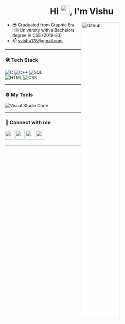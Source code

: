 <h1 align="center">Hi <img src="https://raw.githubusercontent.com/MartinHeinz/MartinHeinz/master/wave.gif" width="30px">, I'm Vishu</h1>


<img width="50%" align="right" alt="Github" src="https://avatars1.githubusercontent.com/u/6430350?s=400&v=4" />


- 😎 Graduated from Graphic Era Hill University with a Bachelors degree in CSE (2019-23)
- 📫 svishu178@gmail.com



---

<!-- TECH STACK -->

### 🛠 Tech Stack 

<p>
  <img alt="C" src="https://img.shields.io/badge/-C-05122A?style=flat&amp;logo=C&amp;logoColor=A8B9CC" style="max-width:100%;">
  <img alt="C++" src="https://img.shields.io/badge/-C++-05122A?style=flat&amp;logo=C%2B%2B&amp;logoColor=00599C" style="max-width:100%;">
  <img alt="SQL" src="https://img.shields.io/badge/-Sql-05122A?style=flat&amp;logo=Oracle" style="max-width:100%;">
</br>
   <img alt="HTML" src="https://img.shields.io/badge/-HTML-05122A?style=flat&amp;logo=HTML5" style="max-width:100%;">
  <img alt="CSS" src="https://img.shields.io/badge/-CSS-05122A?style=flat&amp;logo=CSS3&amp;logoColor=1572B6" style="max-width:100%;"> 
 
</p>

---

### ⚙️ My Tools 

<p>
  <img alt="Visual Studio Code" src="https://img.shields.io/badge/-Visual%20Studio%20Code-05122A?style=flat&amp;logo=visual-studio-code&amp;logoColor=007ACC">
</p>

---

<!-- Connect with Me -->
### 🤝 Connect with me 

   <a href="https://www.linkedin.com/in/vishu-singh-472a17215/"><img src="https://user-images.githubusercontent.com/57597700/115221409-434f5080-a127-11eb-8605-0de27d8ee0e7.png" width=30></a>
   <a href="https://www.instagram.com/vishusingh1329/"><img src="https://user-images.githubusercontent.com/57597700/115221558-6ed23b00-a127-11eb-90cf-c330432b48e3.png" width=30></a>
   <a href="https://github.com/VishuS13"><img src="https://user-images.githubusercontent.com/57597700/115221750-9e814300-a127-11eb-87ad-9829817b7a36.png" width=30></a>
   <a href="mailto: svishu178@gmail.com"><img src="https://user-images.githubusercontent.com/57597700/115959649-e559a900-a52a-11eb-9cf5-3659573b814b.png" width=30></a>

---


